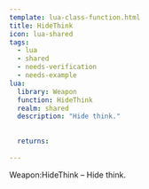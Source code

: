 ```yaml
---
template: lua-class-function.html
title: HideThink
icon: lua-shared
tags:
  - lua
  - shared
  - needs-verification
  - needs-example
lua:
  library: Weapon
  function: HideThink
  realm: shared
  description: "Hide think."
  
  
  returns:
    
---
```


<div class="lua__search__keywords">
Weapon:HideThink &#x2013; Hide think.
</div>

